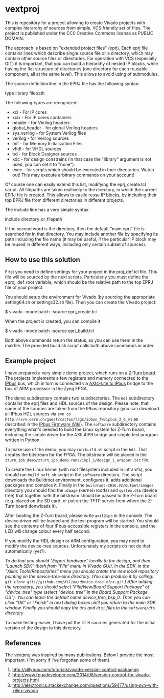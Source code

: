 # vextproj
This is repository for a project allowing to create Vivado projects with complex hierarchy of sources from simple, VCS friendly set of files. The project is published under the CC0 Creative Commons license as PUBLIC DOMAIN.

The approach is based on "extended project files" (eprj).
Each eprj file contains lines which describe single source file or a directory, which may contain other source files or directories.
For operation with VCS (especially GIT) it is important, that you can build a hierarchy of nested IP blocks, while 
having the flat structure of directories (one directory for each reusable component, all at the same level).
This allows to avoid using of submodules.

The source definition line in the EPRJ file has the following syntax:

type  library filepath

The following types are recognized:
* xci   - For IP cores
* xcix  - For IP cores containers
* header - for Verilog headers
* global_header - for global Verilog headers
* sys_verilog - for System Verilog files
* verilog - for Verilog sources
* mif - for Memory Initialization Files
* vhdl - for VHDL sources
* bd - for Block Designer sources
* xdc - for design constrains (in that case the "library" argument is not used, you can set it to "none").
* exec - for scripts which should be executed in their directories. Watch out! This may execute arbitrary
  commands on your account!

Of course one can easily extend this list, modifying the eprj_create.tcl script.
All filepaths are taken realtively to the directory, in which the current EPRJ file is created. This allows to easile reuse IP blocks, by including their top EPRJ file from different directories in different projects.

The include line has a very simple syntax:

include directory_or_filepath

If the second word is the directory, then the default "main.eprj" file is searched for in that directory.
You may include another file by specifying its path including the file name (it may be useful, if the particular IP block may be reused in different ways, including only certain subset of sources).

## How to use this solution

First you need to define settings for your project in the proj_def.tcl file. This file will be sourced by the next scripts.
Particularly you must define the eproj_def_root variable, which should be the relative path to the top EPRJ file of your project.

You should setup the environment for Vivado (by sourcing the appropriate setting64.sh or settings32.sh file).
Then you can create the Vivado project:

$ vivado -mode batch -source eprj_create.tcl

When the project is created, you can compile it

$ vivado -mode batch -source eprj_build.tcl

Both above commands return the status, so you can use them in the makfile. The provided build.sh script calls both above commands in order.

## Example project
I have prepared a very simple demo project, which runs on a [Z-Turn board](http://www.myirtech.com/list.asp?id=502).
The projects implements a few registers and memory connected to the [IPbus](https://svnweb.cern.ch/trac/cactus) bus, which in turn is connected via [AXI4-Lite to IPbus](https://svnweb.cern.ch/trac/cactus/ticket/1876) bridge to the bus of ARM processor in the Zynq FPGA. 

The demo subdirectory contains two subdirectories. The `hdl` subdirectory contains the eprj files and HDL sources of the design.
Please note, that some of the sources are taken from the IPbus repository (you can download all IPbus HDL sources via 
`svn co http://svn.cern.ch/guest/cactus/tags/ipbus_fw/ipbus_2_0_v1` as described in the [IPbus Firmware Wiki](https://svnweb.cern.ch/trac/cactus/wiki/IPbusFirmware)).
The `software` subdirectory contains everything what's needed to build the Linux system for Z-Turn board, including the simple driver for the AXIL4IPB bridge and simple test program written in Python.

To make use of the demo, you may run `build.sh` script in the `hdl`.
That creates the bitstream for the FPGA.
The bitstream will be placed in the `zturn_ipb_demo/zturn_ipb_demo.runs/impl_1/design_1_wrapper.bit` file.

To create the Linux kernel (with root filesystem included in intramfs), you should
run `build_soft.sh` script in the `software` directory.
The script downloads the Buildroot environment, configures it, adds additional
packages and compiles it. Finally in the `buildroot-2016.02/output/images` directory
you should find the `uImage` (kernel+rootfs) and `system.dtb` (device tree) that together
with the bitstream should be passed to the Z-Turn board (e.g. placed on the SD card, or
put on the TFTP server from where the Z-Turn board donwloads it).

After booting the Z-Turn board, please write `axil2ipb` in the console. The device driver will be loaded and the test program will be started. You should see the contents of four IPbus-accessible registers in the console, and the LED will change colour every half second. 

If you modify the HDL design or ARM configuration, you may need to modify the device-tree sources.
Unfortunately my scripts do not do that automatically (yet?).

*To do that you should "Export hardware" locally to the design, and then
"Launch SDK" (both from "File" menu in Vivado GUI).
In the SDK, in the "Xilinx Tools/Repositories" menu you should
create the new local repository pointing on the device-tree-xlnx
directory. (You can produce it by calling:
`git clone git://github.com/Xilinx/device-tree-xlnx.git` )
After adding the repository, you should select
"File/New/Board Support Package" of "device_tree" type
(select "device_tree" in the Board Support Package OS").
You can leave the default name device\_tree\_bsp\_0.
Then you can click "OK" or "Finish" in next dialog boxes
until you return to the main SDK window. Finally you should copy the `dts` and `dtsi` files
to the `software/dts` directory*

To make testing easier, I have put the DTS sources generated for the initial version of the design to this directory.

## References
The _vextproj_ was inspired by many publications. Below I provide the most important. (I'm sorry if I've forgotten some of them).
  1. http://xillybus.com/tutorials/vivado-version-control-packaging
  2. http://www.fpgadeveloper.com/2014/08/version-control-for-vivado-projects.html
  3. http://electronics.stackexchange.com/questions/59477/using-svn-with-xilinx-vivado

